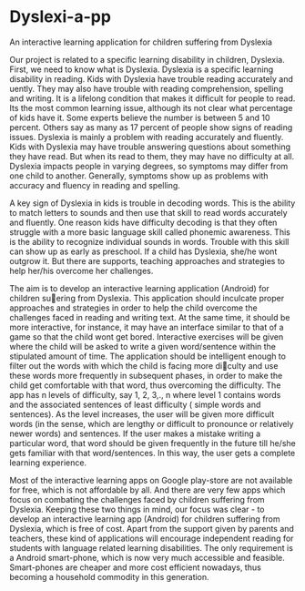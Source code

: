 # Dyslexi-a-pp
An interactive learning application for children suffering from Dyslexia

Our project is related to a specific learning disability in children, Dyslexia. First,
we need to know what is Dyslexia. Dyslexia is a specific learning disability in
reading. Kids with Dyslexia have trouble reading accurately and 
uently. They may also have trouble with reading comprehension, spelling and writing. It is a
lifelong condition that makes it difficult for people to read. Its the most common
learning issue, although its not clear what percentage of kids have it. Some experts
believe the number is between 5 and 10 percent. Others say as many as 17 percent
of people show signs of reading issues.
Dyslexia is mainly a problem with reading accurately and fluently. Kids with Dyslexia may have trouble answering questions about something they have read.
But when its read to them, they may have no difficulty at all. Dyslexia impacts
people in varying degrees, so symptoms may differ from one child to another.
Generally, symptoms show up as problems with accuracy and fluency in reading
and spelling.

A key sign of Dyslexia in kids is trouble in decoding words. This is the ability
to match letters to sounds and then use that skill to read words accurately and
fluently. One reason kids have difficulty decoding is that they often struggle with
a more basic language skill called phonemic awareness. This is the ability to
recognize individual sounds in words. Trouble with this skill can show up as
early as preschool. If a child has Dyslexia, she/he wont outgrow it. But there
are supports, teaching approaches and strategies to help her/his overcome her
challenges.

The aim is to develop an interactive learning application (Android) for children
suering from Dyslexia. This application should inculcate proper approaches and
strategies in order to help the child overcome the challenges faced in reading and
writing text. At the same time, it should be more interactive, for instance, it
may have an interface similar to that of a game so that the child wont get bored.
Interactive exercises will be given where the child will be asked to write a given
word/sentence within the stipulated amount of time. The application should be
intelligent enough to filter out the words with which the child is facing more
diculty and use these words more frequently in subsequent phases, in order to
make the child get comfortable with that word, thus overcoming the difficulty.
The app has n levels of difficulty, say 1, 2, 3,., n where level 1 contains words
and the associated sentences of least difficulty ( simple words and sentences). As
the level increases, the user will be given more difficult words (in the sense, which
are lengthy or difficult to pronounce or relatively newer words) and sentences. If
the user makes a mistake writing a particular word, that word should be given
frequently in the future till he/she gets familiar with that word/sentences. In this
way, the user gets a complete learning experience.

Most of the interactive learning apps on Google play-store are not available for
free, which is not affordable by all. And there are very few apps which focus on
combating the challenges faced by children suffering from Dyslexia. Keeping these
two things in mind, our focus was clear - to develop an interactive learning app
(Android) for children suffering from Dyslexia, which is free of cost. Apart from the
support given by parents and teachers, these kind of applications will encourage
independent reading for students with language related learning disabilities. The
only requirement is a Android smart-phone, which is now very much accessible
and feasible. Smart-phones are cheaper and more cost efficient nowadays, thus
becoming a household commodity in this generation.



